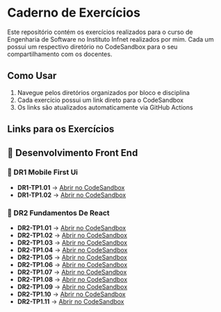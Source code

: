 # Caderno de Exercícios

Este repositório contém os exercícios realizados para o curso de Engenharia de Software no Instituto Infnet realizados por mim.
Cada um possui um respectivo diretório no CodeSandbox para o seu compartilhamento com os docentes.

## Como Usar

1. Navegue pelos diretórios organizados por bloco e disciplina
2. Cada exercício possui um link direto para o CodeSandbox
3. Os links são atualizados automaticamente via GitHub Actions

<!-- START_GENERATED_LINKS -->
## Links para os Exercícios

## 📖 Desenvolvimento Front End

### 📂 DR1 Mobile First Ui
* **DR1-TP1.01** &rarr; [Abrir no CodeSandbox](https://codesandbox.io/s/github/mattolivr/infnet/tree/main/2-desenvolvimento-front-end/DR1-mobile-first-ui/DR1-TP1.01)
* **DR1-TP1.02** &rarr; [Abrir no CodeSandbox](https://codesandbox.io/s/github/mattolivr/infnet/tree/main/2-desenvolvimento-front-end/DR1-mobile-first-ui/DR1-TP1.02)

### 📂 DR2 Fundamentos De React
* **DR2-TP1.01** &rarr; [Abrir no CodeSandbox](https://codesandbox.io/s/github/mattolivr/infnet/tree/main/2-desenvolvimento-front-end/DR2-fundamentos-de-react/DR2-TP1.01)
* **DR2-TP1.02** &rarr; [Abrir no CodeSandbox](https://codesandbox.io/s/github/mattolivr/infnet/tree/main/2-desenvolvimento-front-end/DR2-fundamentos-de-react/DR2-TP1.02)
* **DR2-TP1.03** &rarr; [Abrir no CodeSandbox](https://codesandbox.io/s/github/mattolivr/infnet/tree/main/2-desenvolvimento-front-end/DR2-fundamentos-de-react/DR2-TP1.03)
* **DR2-TP1.04** &rarr; [Abrir no CodeSandbox](https://codesandbox.io/s/github/mattolivr/infnet/tree/main/2-desenvolvimento-front-end/DR2-fundamentos-de-react/DR2-TP1.04)
* **DR2-TP1.05** &rarr; [Abrir no CodeSandbox](https://codesandbox.io/s/github/mattolivr/infnet/tree/main/2-desenvolvimento-front-end/DR2-fundamentos-de-react/DR2-TP1.05)
* **DR2-TP1.06** &rarr; [Abrir no CodeSandbox](https://codesandbox.io/s/github/mattolivr/infnet/tree/main/2-desenvolvimento-front-end/DR2-fundamentos-de-react/DR2-TP1.06)
* **DR2-TP1.07** &rarr; [Abrir no CodeSandbox](https://codesandbox.io/s/github/mattolivr/infnet/tree/main/2-desenvolvimento-front-end/DR2-fundamentos-de-react/DR2-TP1.07)
* **DR2-TP1.08** &rarr; [Abrir no CodeSandbox](https://codesandbox.io/s/github/mattolivr/infnet/tree/main/2-desenvolvimento-front-end/DR2-fundamentos-de-react/DR2-TP1.08)
* **DR2-TP1.09** &rarr; [Abrir no CodeSandbox](https://codesandbox.io/s/github/mattolivr/infnet/tree/main/2-desenvolvimento-front-end/DR2-fundamentos-de-react/DR2-TP1.09)
* **DR2-TP1.10** &rarr; [Abrir no CodeSandbox](https://codesandbox.io/s/github/mattolivr/infnet/tree/main/2-desenvolvimento-front-end/DR2-fundamentos-de-react/DR2-TP1.10)
* **DR2-TP1.11** &rarr; [Abrir no CodeSandbox](https://codesandbox.io/s/github/mattolivr/infnet/tree/main/2-desenvolvimento-front-end/DR2-fundamentos-de-react/DR2-TP1.11)

<!-- END_GENERATED_LINKS -->
